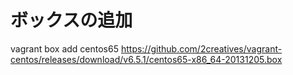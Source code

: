 
# ボックスの追加

  vagrant box add centos65 https://github.com/2creatives/vagrant-centos/releases/download/v6.5.1/centos65-x86_64-20131205.box

